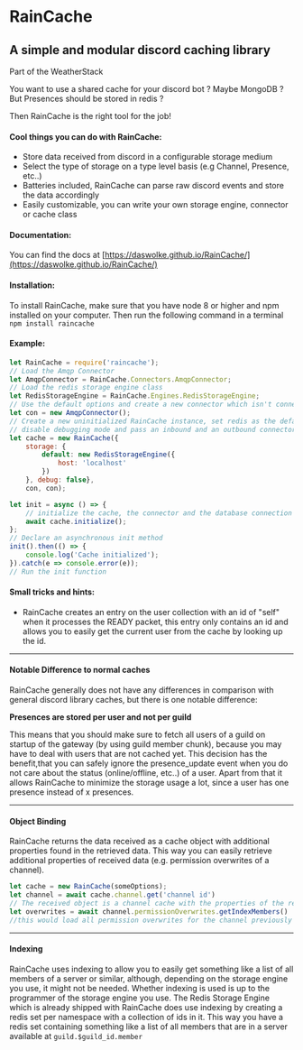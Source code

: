# RainCache

## A simple and modular discord caching library

Part of the WeatherStack

You want to use a shared cache for your discord bot ? Maybe MongoDB ? But Presences should be stored in redis ?

Then RainCache is the right tool for the job!

#### Cool things you can do with RainCache:
- Store data received from discord in a configurable storage medium
- Select the type of storage on a type level basis (e.g Channel, Presence, etc..)
- Batteries included, RainCache can parse raw discord events and store the data accordingly
- Easily customizable, you can write your own storage engine, connector or cache class

#### Documentation:
You can find the docs at [https://daswolke.github.io/RainCache/](https://daswolke.github.io/RainCache/)

#### Installation:
To install RainCache, make sure that you have node 8 or higher and npm installed on your computer.
Then run the following command in a terminal `npm install raincache`

#### Example:
```js
let RainCache = require('raincache');
// Load the Amqp Connector
let AmqpConnector = RainCache.Connectors.AmqpConnector; 
// Load the redis storage engine class
let RedisStorageEngine = RainCache.Engines.RedisStorageEngine; 
// Use the default options and create a new connector which isn't connected yet
let con = new AmqpConnector(); 
// Create a new uninitialized RainCache instance, set redis as the default storage engine, 
// disable debugging mode and pass an inbound and an outbound connector to receive and forward events
let cache = new RainCache({
    storage: {
        default: new RedisStorageEngine({
            host: 'localhost'
        })
    }, debug: false}, 
    con, con);

let init = async () => {
    // initialize the cache, the connector and the database connection
    await cache.initialize(); 
};
// Declare an asynchronous init method
init().then(() => {
    console.log('Cache initialized');
}).catch(e => console.error(e));
// Run the init function
```

#### Small tricks and hints:
- RainCache creates an entry on the user collection with an id of "self" when it processes the READY packet,
 this entry only contains an id and allows you to easily get the current user from the cache by looking up the id.


---

#### Notable Difference to normal caches
RainCache generally does not have any differences in comparison with general discord library caches, but there is one notable difference: 

**Presences are stored per user and not per guild**

This means that you should make sure to fetch all users of a guild on startup of the gateway (by using guild member chunk),
because you may have to deal with users that are not cached yet.
This decision has the benefit,that you can safely ignore the presence_update event when you do not care about the status (online/offline, etc..) of a user.
Apart from that it allows RainCache to minimize the storage usage a lot, since a user has one presence instead of x presences.

---

#### Object Binding
RainCache returns the data received as a cache object with additional properties found in the retrieved data.
 This way you can easily retrieve additional properties of received data (e.g. permission overwrites of a channel).
```js
let cache = new RainCache(someOptions);
let channel = await cache.channel.get('channel id') 
// The received object is a channel cache with the properties of the retrieved channel object (id, name, type, etc..) attached to it
let overwrites = await channel.permissionOverwrites.getIndexMembers() 
//this would load all permission overwrites for the channel previously loaded
```
---
#### Indexing

RainCache uses indexing to allow you to easily get something like a list of all members of a server or similar,
although, depending on the storage engine you use, it might not be needed.
Whether indexing is used is up to the programmer of the storage engine you use.
The Redis Storage Engine which is already shipped with RainCache does use indexing by creating a redis set per namespace with a collection of ids in it.
This way you have a redis set containing something like a list of all members that are in a server available at `guild.$guild_id.member`
